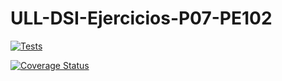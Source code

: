 # ULL-DSI-Ejercicios-P07-PE102

[![Tests](https://github.com/AlejandroJ22/ULL-DSI-Ejercicios-P07-PE102/actions/workflows/node.js.yml/badge.svg?branch=main)](https://github.com/AlejandroJ22/ULL-DSI-Ejercicios-P07-PE102/actions/workflows/node.js.yml)

[![Coverage Status](https://coveralls.io/repos/github/AlejandroJ22/ULL-DSI-Ejercicios-P07-PE102/badge.svg?branch=main)](https://coveralls.io/github/AlejandroJ22/ULL-DSI-Ejercicios-P07-PE102?branch=main)